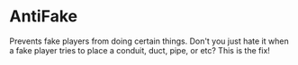# AntiFake
Prevents fake players from doing certain things.
Don't you just hate it when a fake player tries to place a conduit, duct, pipe, or etc? This is the fix!
